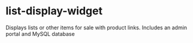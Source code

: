 # list-display-widget
Displays lists or other items for sale with product links. Includes an admin portal and MySQL database
